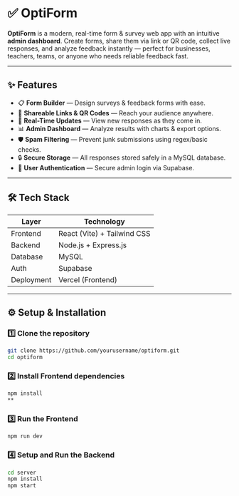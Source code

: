 # ✅ OptiForm

**OptiForm** is a modern, real-time form & survey web app with an intuitive **admin dashboard**. Create forms, share them via link or QR code, collect live responses, and analyze feedback instantly — perfect for businesses, teachers, teams, or anyone who needs reliable feedback fast.

---

## ✨ **Features**

- 📋 **Form Builder** — Design surveys & feedback forms with ease.
- 🔗 **Shareable Links & QR Codes** — Reach your audience anywhere.
- 🔄 **Real-Time Updates** — View new responses as they come in.
- 📊 **Admin Dashboard** — Analyze results with charts & export options.
- 🛡️ **Spam Filtering** — Prevent junk submissions using regex/basic checks.
- 🔒 **Secure Storage** — All responses stored safely in a MySQL database.
- 🔑 **User Authentication** — Secure admin login via Supabase.

---

## 🛠️ **Tech Stack**

| Layer       | Technology                  |
|-------------|-----------------------------|
| Frontend    | React (Vite) + Tailwind CSS |
| Backend     | Node.js + Express.js        |
| Database    | MySQL                       |
| Auth        | Supabase                    |
| Deployment  | Vercel (Frontend)           |

---

## ⚙️ **Setup & Installation**

### 1️⃣ **Clone the repository**

```bash
git clone https://github.com/yourusername/optiform.git
cd optiform
```
### 2️⃣ Install Frontend dependencies
```bash
npm install
**
```
### 3️⃣ Run the Frontend
```bash
npm run dev
```
### 4️⃣ Setup and Run the Backend
```bash
cd server
npm install
npm start
```

